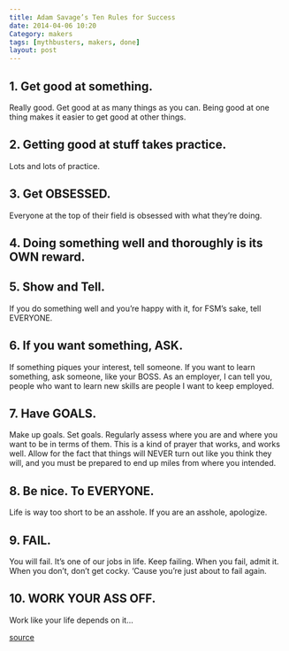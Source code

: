 ```yaml
---
title: Adam Savage’s Ten Rules for Success
date: 2014-04-06 10:20
Category: makers
tags: [mythbusters, makers, done]
layout: post
---
```



## 1. Get good at something. 

Really good. Get good at as many things as you can. Being good at one thing makes it easier to get good at other things.

## 2. Getting good at stuff takes practice. 

Lots and lots of practice.

## 3. Get OBSESSED. 

Everyone at the top of their field is obsessed with what they’re doing.

## 4. Doing something well and thoroughly is its OWN reward.

## 5. Show and Tell. 

If you do something well and you’re happy with it, for FSM’s sake, tell EVERYONE.

## 6. If you want something, ASK. 

If something piques your interest, tell someone. If you want to learn something, ask someone, like your BOSS. As an employer, I can tell you, people who want to learn new skills are people I want to keep employed.

## 7. Have GOALS. 

Make up goals. Set goals. Regularly assess where you are and where you want to be in terms of them. This is a kind of prayer that works, and works well. Allow for the fact that things will NEVER turn out like you think they will, and you must be prepared to end up miles from where you intended.

## 8. Be nice. To EVERYONE. 

Life is way too short to be an asshole. If you are an asshole, apologize.

## 9. FAIL. 

You will fail. It’s one of our jobs in life. Keep failing. When you fail, admit it. When you don’t, don’t get cocky. ‘Cause you’re just about to fail again.

## 10. WORK YOUR ASS OFF. 

Work like your life depends on it…

[source](http://boingboing.net/2013/08/19/adam-savages-ten-rules-for-s.html)
